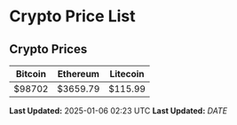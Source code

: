 # Crypto Price List

## Crypto Prices
| Bitcoin | Ethereum | Litecoin |
| ------- | -------- | -------- |
| $98702 | $3659.79 | $115.99 |
**Last Updated:** 2025-01-06 02:23 UTC
**Last Updated:** $DATE$
